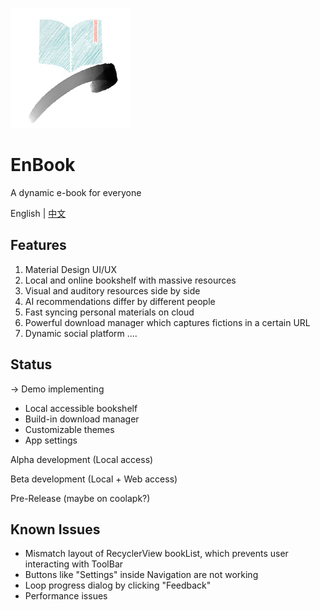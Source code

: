 ![EnBook](https://github.com/EngLearnsh/EnBook/blob/master/app/src/main/res/mipmap-xxxhdpi/logo.png)
# EnBook
A dynamic e-book for everyone

English | [中文](https://github.com/EngLearnsh/EnBook/blob/master/README_CN.md)

## Features
1. Material Design UI/UX
2. Local and online bookshelf with massive resources
3. Visual and auditory resources side by side
4. AI recommendations differ by different people
5. Fast syncing personal materials on cloud
6. Powerful download manager which captures fictions in a certain URL
7. Dynamic social platform
....

## Status
-> Demo implementing
  - Local accessible bookshelf
  - Build-in download manager
  - Customizable themes
  - App settings

Alpha development (Local access)

Beta development (Local + Web access)

Pre-Release (maybe on coolapk?)

## Known Issues
- Mismatch layout of RecyclerView bookList, which prevents user interacting with ToolBar
- Buttons like "Settings" inside Navigation are not working
- Loop progress dialog by clicking "Feedback"
- Performance issues
